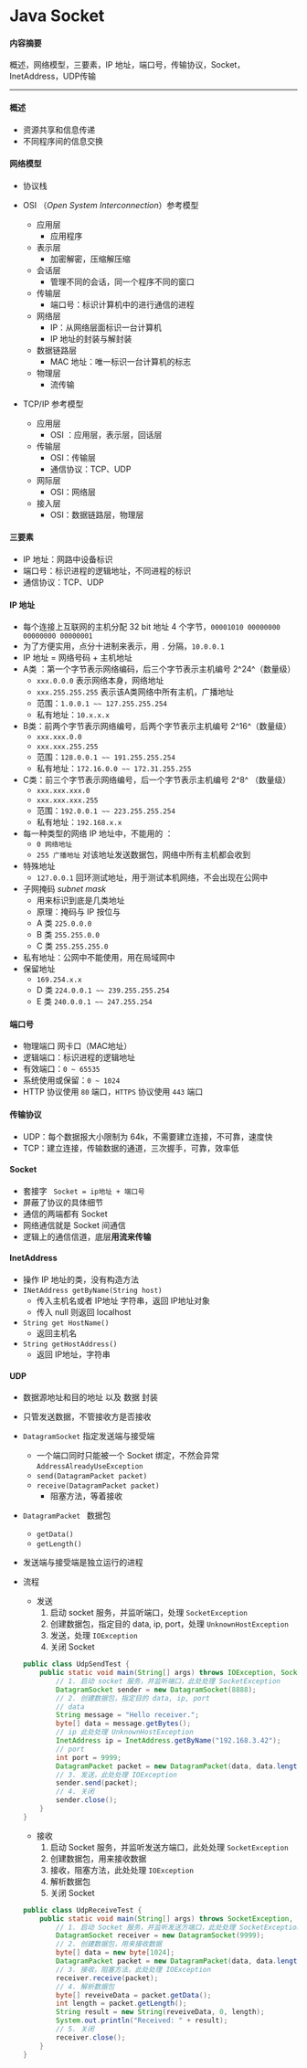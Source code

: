 # Java Socket

#### 内容摘要

概述，网络模型，三要素，IP 地址，端口号，传输协议，Socket，InetAddress，UDP传输

---

#### 概述

* 资源共享和信息传递
* 不同程序间的信息交换

#### 网络模型

* 协议栈


* OSI （*Open System Interconnection*）参考模型
  * 应用层
    * 应用程序
  * 表示层
    * 加密解密，压缩解压缩
  * 会话层
    * 管理不同的会话，同一个程序不同的窗口
  * 传输层
    * 端口号：标识计算机中的进行通信的进程
  * 网络层
    * IP：从网络层面标识一台计算机
    * IP 地址的封装与解封装
  * 数据链路层
    * MAC 地址：唯一标识一台计算机的标志
  * 物理层
    * 流传输
* TCP/IP 参考模型
  * 应用层
    * OSI ：应用层，表示层，回话层
  * 传输层
    * OSI：传输层
    * 通信协议：TCP、UDP
  * 网际层
    * OSI：网络层
  * 接入层
    * OSI：数据链路层，物理层

#### 三要素

* IP 地址：网路中设备标识
* 端口号：标识进程的逻辑地址，不同进程的标识
* 通信协议：TCP、UDP

#### IP 地址

* 每个连接上互联网的主机分配 32 bit 地址 4 个字节，`00001010 00000000 00000000 00000001`
* 为了方便实用，点分十进制来表示，用 `.` 分隔，`10.0.0.1`
* IP 地址 = 网络号码 + 主机地址
* A类 ：第一个字节表示网络编码，后三个字节表示主机编号   2^24^（数量级）
  * `xxx.0.0.0`   表示网络本身，网络地址
  * `xxx.255.255.255`   表示该A类网络中所有主机，广播地址
  * 范围：`1.0.0.1 ~~ 127.255.255.254`
  * 私有地址：`10.x.x.x`
* B类：前两个字节表示网络编号，后两个字节表示主机编号    2^16^（数量级）
  * `xxx.xxx.0.0`
  * `xxx.xxx.255.255`
  * 范围：`128.0.0.1 ~~ 191.255.255.254`
  * 私有地址：`172.16.0.0 ~~ 172.31.255.255`
* C类：前三个字节表示网络编号，后一个字节表示主机编号    2^8^  （数量级）
  * `xxx.xxx.xxx.0`
  * `xxx.xxx.xxx.255`
  * 范围：`192.0.0.1 ~~ 223.255.255.254`
  * 私有地址：`192.168.x.x`
* 每一种类型的网络 IP 地址中，不能用的 ：
  * `0 网络地址` 
  *  `255 广播地址`  对该地址发送数据包，网络中所有主机都会收到
* 特殊地址
  * `127.0.0.1` 回环测试地址，用于测试本机网络，不会出现在公网中
* 子网掩码 *subnet mask*
  * 用来标识到底是几类地址
  * 原理：掩码与 IP 按位与
  * A 类 `225.0.0.0`
  * B 类 `255.255.0.0`
  * C 类 `255.255.255.0`
* 私有地址：公网中不能使用，用在局域网中
* 保留地址
  * `169.254.x.x`
  * D 类 `224.0.0.1 ~~ 239.255.255.254`
  * E 类 `240.0.0.1 ~~ 247.255.254`

#### 端口号

* 物理端口 网卡口（MAC地址）
* 逻辑端口：标识进程的逻辑地址
* 有效端口：`0 ~ 65535`
* 系统使用或保留：`0 ~ 1024`
* HTTP 协议使用 `80` 端口，`HTTPS` 协议使用 `443` 端口

#### 传输协议

* UDP：每个数据报大小限制为 64k，不需要建立连接，不可靠，速度快
* TCP：建立连接，传输数据的通道，三次握手，可靠，效率低

#### Socket

* 套接字 ` Socket = ip地址 + 端口号`
* 屏蔽了协议的具体细节
* 通信的两端都有 Socket
* 网络通信就是 Socket 间通信
* 逻辑上的通信信道，底层**用流来传输**

#### InetAddress

* 操作 IP 地址的类，没有构造方法
* `INetAddress getByName(String host)`
  * 传入主机名或者 IP地址 字符串，返回 IP地址对象
  * 传入 null 则返回 localhost
* `String get HostName()`
  * 返回主机名
* `String getHostAddress()`
  * 返回 IP地址，字符串

#### UDP 

* 数据源地址和目的地址 以及 数据 封装


* 只管发送数据，不管接收方是否接收


* `DatagramSocket`  指定发送端与接受端
  * 一个端口同时只能被一个 Socket 绑定，不然会异常 `AddressAlreadyUseException`
  * `send(DatagramPacket packet)`
  * `receive(DatagramPacket packet)`
    * 阻塞方法，等着接收
* `DatagramPacket `  数据包
  * `getData()`
  * `getLength()`


* 发送端与接受端是独立运行的进程

* 流程

  * 发送
    1. 启动 socket 服务，并监听端口，处理 `SocketException`
    2. 创建数据包，指定目的 data, ip, port，处理 `UnknownHostException`
    3. 发送，处理 `IOException`
    4. 关闭 Socket

  ```Java
  public class UdpSendTest {
      public static void main(String[] args) throws IOException, SocketException {
          // 1. 启动 socket 服务，并监听端口，此处处理 SocketException
          DatagramSocket sender = new DatagramSocket(8888);
          // 2. 创建数据包，指定目的 data, ip, port
          // data
          String message = "Hello receiver.";
          byte[] data = message.getBytes();
          // ip 此处处理 UnknownHostException
          InetAddress ip = InetAddress.getByName("192.168.3.42");
          // port
          int port = 9999;
          DatagramPacket packet = new DatagramPacket(data, data.length, ip, port);
          // 3. 发送，此处处理 IOException
          sender.send(packet);
          // 4. 关闭
          sender.close();
      }
  }
  ```

  * 接收
    1. 启动 Socket 服务，并监听发送方端口，此处处理 `SocketException`
    2. 创建数据包，用来接收数据
    3. 接收，阻塞方法，此处处理 `IOException`
    4. 解析数据包
    5. 关闭 Socket

  ```java
  public class UdpReceiveTest {
      public static void main(String[] args) throws SocketException, IOException {
          // 1. 启动 Socket 服务，并监听发送方端口，此处处理 SocketException
          DatagramSocket receiver = new DatagramSocket(9999);
          // 2. 创建数据包，用来接收数据
          byte[] data = new byte[1024];
          DatagramPacket packet = new DatagramPacket(data, data.length);
          // 3. 接收，阻塞方法，此处处理 IOException
          receiver.receive(packet);
          // 4. 解析数据包
          byte[] reveiveData = packet.getData();
          int length = packet.getLength();
          String result = new String(reveiveData, 0, length);
          System.out.println("Received: " + result);
          // 5. 关闭
          receiver.close();
      }
  }
  ```

